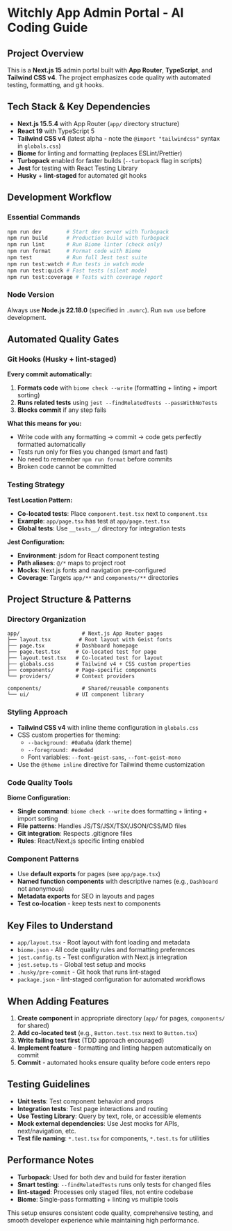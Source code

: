 # Witchly App Admin Portal - AI Coding Guide

## Project Overview
This is a **Next.js 15** admin portal built with **App Router**, **TypeScript**, and **Tailwind CSS v4**. The project emphasizes code quality with automated testing, formatting, and git hooks.

## Tech Stack & Key Dependencies
- **Next.js 15.5.4** with App Router (`app/` directory structure)
- **React 19** with TypeScript 5
- **Tailwind CSS v4** (latest alpha - note the `@import "tailwindcss"` syntax in `globals.css`)
- **Biome** for linting and formatting (replaces ESLint/Prettier)
- **Turbopack** enabled for faster builds (`--turbopack` flag in scripts)
- **Jest** for testing with React Testing Library
- **Husky** + **lint-staged** for automated git hooks

## Development Workflow

### Essential Commands
```bash
npm run dev        # Start dev server with Turbopack
npm run build      # Production build with Turbopack
npm run lint       # Run Biome linter (check only)
npm run format     # Format code with Biome
npm test           # Run full Jest test suite
npm run test:watch # Run tests in watch mode
npm run test:quick # Fast tests (silent mode)
npm run test:coverage # Tests with coverage report
```

### Node Version
Always use **Node.js 22.18.0** (specified in `.nvmrc`). Run `nvm use` before development.

## Automated Quality Gates

### Git Hooks (Husky + lint-staged)
**Every commit automatically:**
1. **Formats code** with `biome check --write` (formatting + linting + import sorting)
2. **Runs related tests** using `jest --findRelatedTests --passWithNoTests`
3. **Blocks commit** if any step fails

**What this means for you:**
- Write code with any formatting → commit → code gets perfectly formatted automatically
- Tests run only for files you changed (smart and fast)
- No need to remember `npm run format` before commits
- Broken code cannot be committed

### Testing Strategy

**Test Location Pattern:**
- **Co-located tests**: Place `component.test.tsx` next to `component.tsx`
- **Example**: `app/page.tsx` has test at `app/page.test.tsx`
- **Global tests**: Use `__tests__/` directory for integration tests

**Jest Configuration:**
- **Environment**: jsdom for React component testing
- **Path aliases**: `@/*` maps to project root
- **Mocks**: Next.js fonts and navigation pre-configured
- **Coverage**: Targets `app/**` and `components/**` directories

## Project Structure & Patterns

### Directory Organization
```
app/                    # Next.js App Router pages
├── layout.tsx         # Root layout with Geist fonts
├── page.tsx          # Dashboard homepage
├── page.test.tsx     # Co-located test for page
├── layout.test.tsx   # Co-located test for layout
├── globals.css       # Tailwind v4 + CSS custom properties
├── components/       # Page-specific components
└── providers/        # Context providers

components/             # Shared/reusable components
└── ui/               # UI component library
```

### Styling Approach
- **Tailwind CSS v4** with inline theme configuration in `globals.css`
- CSS custom properties for theming:
  - `--background: #0a0a0a` (dark theme)
  - `--foreground: #ededed`
  - Font variables: `--font-geist-sans`, `--font-geist-mono`
- Use the `@theme inline` directive for Tailwind theme customization

### Code Quality Tools

**Biome Configuration:**
- **Single command**: `biome check --write` does formatting + linting + import sorting
- **File patterns**: Handles JS/TS/JSX/TSX/JSON/CSS/MD files
- **Git integration**: Respects .gitignore files
- **Rules**: React/Next.js specific linting enabled

### Component Patterns
- Use **default exports** for pages (see `app/page.tsx`)
- **Named function components** with descriptive names (e.g., `Dashboard` not anonymous)
- **Metadata exports** for SEO in layouts and pages
- **Test co-location** - keep tests next to components

## Key Files to Understand
- `app/layout.tsx` - Root layout with font loading and metadata
- `biome.json` - All code quality rules and formatting preferences
- `jest.config.ts` - Test configuration with Next.js integration
- `jest.setup.ts` - Global test setup and mocks
- `.husky/pre-commit` - Git hook that runs lint-staged
- `package.json` - lint-staged configuration for automated workflows

## When Adding Features
1. **Create component** in appropriate directory (`app/` for pages, `components/` for shared)
2. **Add co-located test** (e.g., `Button.test.tsx` next to `Button.tsx`)
3. **Write failing test first** (TDD approach encouraged)
4. **Implement feature** - formatting and linting happen automatically on commit
5. **Commit** - automated hooks ensure quality before code enters repo

## Testing Guidelines
- **Unit tests**: Test component behavior and props
- **Integration tests**: Test page interactions and routing
- **Use Testing Library**: Query by text, role, or accessible elements
- **Mock external dependencies**: Use Jest mocks for APIs, next/navigation, etc.
- **Test file naming**: `*.test.tsx` for components, `*.test.ts` for utilities

## Performance Notes
- **Turbopack**: Used for both dev and build for faster iteration
- **Smart testing**: `--findRelatedTests` runs only tests for changed files
- **lint-staged**: Processes only staged files, not entire codebase
- **Biome**: Single-pass formatting + linting vs multiple tools

This setup ensures consistent code quality, comprehensive testing, and smooth developer experience while maintaining high performance.